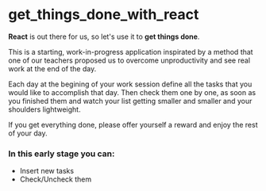 # get_things_done_with_react

**React** is out there for us, so let's use it to **get things done**.

This is a starting, work-in-progress application inspirated by a method that one of our teachers proposed us to overcome unproductivity and see real work at the end of the day.

Each day at the begining of your work session define all the tasks that you would like to accomplish that day. Then check them one by one, as soon as you finished them and watch your list getting smaller and smaller and your shoulders lightweight.

If you get everything done, please offer yourself a reward and enjoy the rest of your day.


### In this early stage you can:
* Insert new tasks
* Check/Uncheck them
